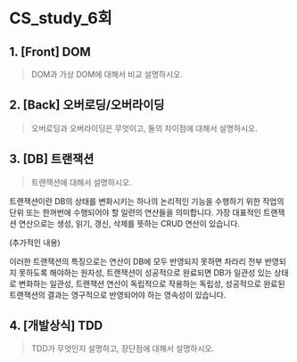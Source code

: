 # CS_study_6회

## 1. [Front] DOM

> DOM과 가상 DOM에 대해서 비교 설명하시오.



## 2. [Back] 오버로딩/오버라이딩

> 오버로딩과 오버라이딩은 무엇이고, 둘의 차이점에 대해서 설명하시오.



## 3. [DB] 트랜잭션

> 트랜잭션에 대해서 설명하시오.

트랜잭션이란 DB의 상태를 변화시키는 하나의 논리적인 기능을 수행하기 위한 작업의 단위 또는 한꺼번에 수행되어야 할 일련의 연산들을 의미합니다. 가장 대표적인 트랜잭션 연산으로는 생성, 읽기, 갱신, 삭제를 뜻하는 CRUD 연산이 있습니다.

(추가적인 내용)

이러한 트랜잭션의 특징으로는 연산이 DB에 모두 반영되지 못하면 차라리 전부 반영되지 못하도록 해야하는 원자성, 트랜잭션이 성공적으로 완료되면 DB가 일관성 있는 상태로 변화하는 일관성, 트랜잭션 연산이 독립적으로 작용하는 독립성, 성공적으로 완료된 트랜잭션의 결과는 영구적으로 반영되어야 하는 영속성이 있습니다.



## 4. [개발상식] TDD

> TDD가 무엇인지 설명하고, 장단점에 대해서 설명하시오.
